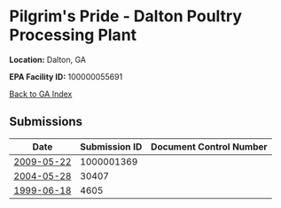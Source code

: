 # Pilgrim's Pride - Dalton Poultry Processing Plant

**Location:** Dalton, GA

**EPA Facility ID:** 100000055691

[Back to GA Index](../../index.md)

## Submissions

| Date | Submission ID | Document Control Number |
|------|--------------|-------------------------|
| [2009-05-22](submissions/1000001369.md) | 1000001369 |  |
| [2004-05-28](submissions/30407.md) | 30407 |  |
| [1999-06-18](submissions/4605.md) | 4605 |  |
